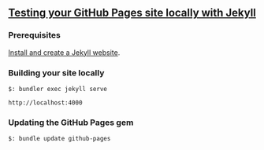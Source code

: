 ## [Testing your GitHub Pages site locally with Jekyll](https://help.github.com/en/github/working-with-github-pages/testing-your-github-pages-site-locally-with-jekyll)

### Prerequisites

[Install and create a Jekyll website](../CreateWithJekyll).  

### Building your site locally

```
$: bundler exec jekyll serve
```

```
http://localhost:4000
```

### Updating the GitHub Pages gem

```
$: bundle update github-pages
```
